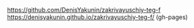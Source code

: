 https://github.com/DenisYakunin/zakrivayuschiy-teg-f
https://denisyakunin.github.io/zakrivayuschiy-teg-f/ (gh-pages)
